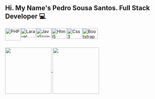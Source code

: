 ## Hi. My Name's Pedro Sousa Santos. Full Stack Developer :computer:
<div style="display:flex">
  <img  title="PHP" align="center" height="40" width="50" src="https://cdn.jsdelivr.net/gh/devicons/devicon/icons/php/php-plain.svg" />
  <img  title="Laravel" align="center" height="30" width="50" src="https://cdn.jsdelivr.net/gh/devicons/devicon/icons/laravel/laravel-plain.svg" />
  <img  title="JavaScript" align="center" height="30" width="50" src="https://cdn.jsdelivr.net/gh/devicons/devicon/icons/javascript/javascript-plain.svg" />
  <img  title="Html5" align="center" height="35" width="50" src="https://cdn.jsdelivr.net/gh/devicons/devicon/icons/html5/html5-plain-wordmark.svg" />
  <img  title="Css3" align="center" height="35" width="50" src="https://cdn.jsdelivr.net/gh/devicons/devicon/icons/css3/css3-plain-wordmark.svg" />
  <img  title="Bootstrap" align="center" height="35" width="50" src="https://cdn.jsdelivr.net/gh/devicons/devicon/icons/bootstrap/bootstrap-plain.svg" />
</div>

###

<a href="https://github.com/sousasantos">
  <img height="150em" align="center" src="https://github-readme-stats.vercel.app/api?username=sousasantos&theme=dracula&show_icons=true&include_all_commits=true&count_private=true" />
</a>
<a href="https://github.com/sousasantos">
  <img height="150em" align="center" src="https://github-readme-stats.vercel.app/api/top-langs/?username=sousasantos&layout=compact&theme=dracula" />
</a>

<!--
**sousasantos/sousasantos** is a ✨ _special_ ✨ repository because its `README.md` (this file) appears on your GitHub profile.

Here are some ideas to get you started:

- 🔭 I’m currently working on ...
- 🌱 I’m currently learning ...
- 👯 I’m looking to collaborate on ...
- 🤔 I’m looking for help with ...
- 💬 Ask me about ...
- 📫 How to reach me: ...
- 😄 Pronouns: ...
- ⚡ Fun fact: ...
-->
